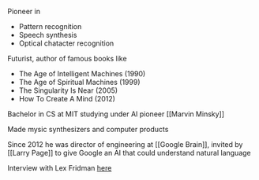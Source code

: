 Pioneer in
- Pattern recognition
- Speech synthesis
- Optical chatacter recognition

Futurist, author of famous books like
- The Age of Intelligent Machines (1990)
- The Age of Spiritual Machines (1999)
- The Singularity Is Near (2005)
- How To Create A Mind (2012)

Bachelor in CS at MIT studying under AI pioneer [[Marvin Minsky]]

Made mysic synthesizers and computer products

Since 2012 he was director of engineering at [[Google Brain]], invited by [[Larry Page]] to give Google an AI that could understand natural language

Interview with Lex Fridman [here](https://youtu.be/ykY69lSpDdo?si=G_fQ_WHoB7Nq2uGk)
